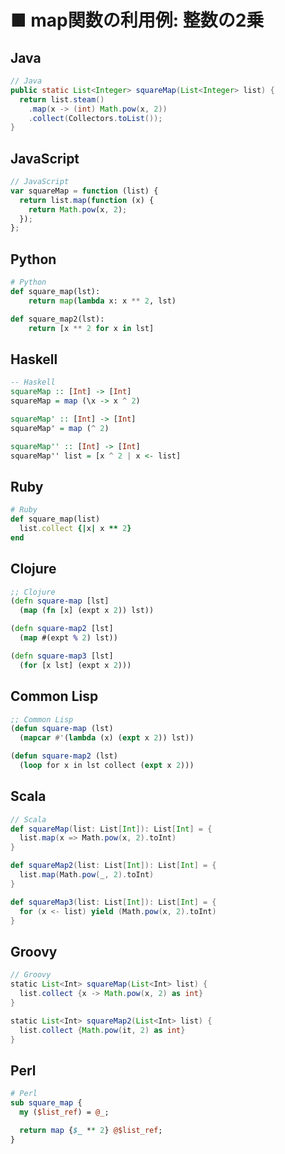 ■ map関数の利用例: 整数の2乗
==============================
## Java
```java
// Java
public static List<Integer> squareMap(List<Integer> list) {
  return list.steam()
    .map(x -> (int) Math.pow(x, 2))
    .collect(Collectors.toList());
}
```


## JavaScript
```javascript
// JavaScript
var squareMap = function (list) {
  return list.map(function (x) {
    return Math.pow(x, 2);
  });
};
```


## Python
```python
# Python
def square_map(lst):
    return map(lambda x: x ** 2, lst)

def square_map2(lst):
    return [x ** 2 for x in lst]
```


## Haskell
```haskell
-- Haskell
squareMap :: [Int] -> [Int]
squareMap = map (\x -> x ^ 2)

squareMap' :: [Int] -> [Int]
squareMap' = map (^ 2)

squareMap'' :: [Int] -> [Int]
squareMap'' list = [x ^ 2 | x <- list]
```


## Ruby
```ruby
# Ruby
def square_map(list)
  list.collect {|x| x ** 2}
end
```


## Clojure
```clojure
;; Clojure
(defn square-map [lst]
  (map (fn [x] (expt x 2)) lst))

(defn square-map2 [lst]
  (map #(expt % 2) lst))

(defn square-map3 [lst]
  (for [x lst] (expt x 2)))
```


## Common Lisp
```lisp
;; Common Lisp
(defun square-map (lst)
  (mapcar #'(lambda (x) (expt x 2)) lst))

(defun square-map2 (lst)
  (loop for x in lst collect (expt x 2)))
```


## Scala
```scala
// Scala
def squareMap(list: List[Int]): List[Int] = {
  list.map(x => Math.pow(x, 2).toInt)
}

def squareMap2(list: List[Int]): List[Int] = {
  list.map(Math.pow(_, 2).toInt)
}

def squareMap3(list: List[Int]): List[Int] = {
  for (x <- list) yield (Math.pow(x, 2).toInt)
}
```


## Groovy
```groovy
// Groovy
static List<Int> squareMap(List<Int> list) {
  list.collect {x -> Math.pow(x, 2) as int}
}

static List<Int> squareMap2(List<Int> list) {
  list.collect {Math.pow(it, 2) as int}
}
```


## Perl
```perl
# Perl
sub square_map {
  my ($list_ref) = @_;

  return map {$_ ** 2} @$list_ref;
}
```
